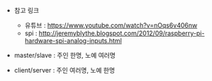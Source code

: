 * 참고 링크
  - 유튜브 : https://www.youtube.com/watch?v=nOqs6v406nw
  - spi : http://jeremyblythe.blogspot.com/2012/09/raspberry-pi-hardware-spi-analog-inputs.html

* master/slave : 주인 한명, 노예 여러명
* client/server : 주인 여러명, 노예 한명
